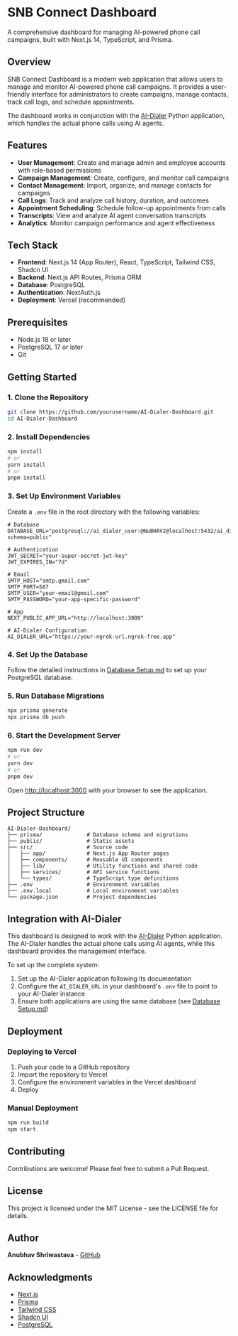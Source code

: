 # SNB Connect Dashboard

A comprehensive dashboard for managing AI-powered phone call campaigns, built with Next.js 14, TypeScript, and Prisma.

## Overview

SNB Connect Dashboard is a modern web application that allows users to manage and monitor AI-powered phone call campaigns. It provides a user-friendly interface for administrators to create campaigns, manage contacts, track call logs, and schedule appointments.

The dashboard works in conjunction with the [AI-Dialer](https://github.com/yourusername/AI-Dialer) Python application, which handles the actual phone calls using AI agents.

## Features

- **User Management**: Create and manage admin and employee accounts with role-based permissions
- **Campaign Management**: Create, configure, and monitor call campaigns
- **Contact Management**: Import, organize, and manage contacts for campaigns
- **Call Logs**: Track and analyze call history, duration, and outcomes
- **Appointment Scheduling**: Schedule follow-up appointments from calls
- **Transcripts**: View and analyze AI agent conversation transcripts
- **Analytics**: Monitor campaign performance and agent effectiveness

## Tech Stack

- **Frontend**: Next.js 14 (App Router), React, TypeScript, Tailwind CSS, Shadcn UI
- **Backend**: Next.js API Routes, Prisma ORM
- **Database**: PostgreSQL
- **Authentication**: NextAuth.js
- **Deployment**: Vercel (recommended)

## Prerequisites

- Node.js 18 or later
- PostgreSQL 17 or later
- Git

## Getting Started

### 1. Clone the Repository

```bash
git clone https://github.com/yourusername/AI-Dialer-Dashboard.git
cd AI-Dialer-Dashboard
```

### 2. Install Dependencies

```bash
npm install
# or
yarn install
# or
pnpm install
```

### 3. Set Up Environment Variables

Create a `.env` file in the root directory with the following variables:

```env
# Database
DATABASE_URL="postgresql://ai_dialer_user:@NuBHAV2@localhost:5432/ai_dialer?schema=public"

# Authentication
JWT_SECRET="your-super-secret-jwt-key"
JWT_EXPIRES_IN="7d"

# Email
SMTP_HOST="smtp.gmail.com"
SMTP_PORT=587
SMTP_USER="your-email@gmail.com"
SMTP_PASSWORD="your-app-specific-password"

# App
NEXT_PUBLIC_APP_URL="http://localhost:3000"

# AI-Dialer Configuration
AI_DIALER_URL="https://your-ngrok-url.ngrok-free.app"
```

### 4. Set Up the Database

Follow the detailed instructions in [Database Setup.md](./Database%20Setup.md) to set up your PostgreSQL database.

### 5. Run Database Migrations

```bash
npx prisma generate
npx prisma db push
```

### 6. Start the Development Server

```bash
npm run dev
# or
yarn dev
# or
pnpm dev
```

Open [http://localhost:3000](http://localhost:3000) with your browser to see the application.

## Project Structure

```
AI-Dialer-Dashboard/
├── prisma/              # Database schema and migrations
├── public/              # Static assets
├── src/                 # Source code
│   ├── app/             # Next.js App Router pages
│   ├── components/      # Reusable UI components
│   ├── lib/             # Utility functions and shared code
│   ├── services/        # API service functions
│   └── types/           # TypeScript type definitions
├── .env                 # Environment variables
├── .env.local           # Local environment variables
└── package.json         # Project dependencies
```

## Integration with AI-Dialer

This dashboard is designed to work with the [AI-Dialer](https://github.com/yourusername/AI-Dialer) Python application. The AI-Dialer handles the actual phone calls using AI agents, while this dashboard provides the management interface.

To set up the complete system:

1. Set up the AI-Dialer application following its documentation
2. Configure the `AI_DIALER_URL` in your dashboard's `.env` file to point to your AI-Dialer instance
3. Ensure both applications are using the same database (see [Database Setup.md](./Database%20Setup.md))

## Deployment

### Deploying to Vercel

1. Push your code to a GitHub repository
2. Import the repository to Vercel
3. Configure the environment variables in the Vercel dashboard
4. Deploy

### Manual Deployment

```bash
npm run build
npm start
```

## Contributing

Contributions are welcome! Please feel free to submit a Pull Request.

## License

This project is licensed under the MIT License - see the LICENSE file for details.

## Author

**Anubhav Shriwastava** - [GitHub](https://github.com/SW-AnubhavShriwastava)

## Acknowledgments

- [Next.js](https://nextjs.org/)
- [Prisma](https://www.prisma.io/)
- [Tailwind CSS](https://tailwindcss.com/)
- [Shadcn UI](https://ui.shadcn.com/)
- [PostgreSQL](https://www.postgresql.org/)
